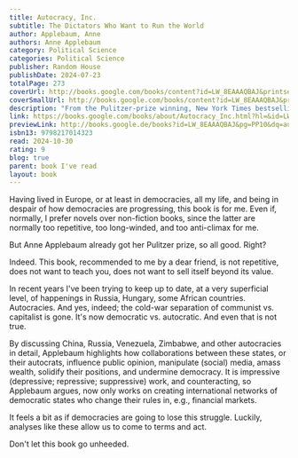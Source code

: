 ```yaml
---
title: Autocracy, Inc.
subtitle: The Dictators Who Want to Run the World
author: Applebaum, Anne
authors: Anne Applebaum
category: Political Science
categories: Political Science
publisher: Random House
publishDate: 2024-07-23
totalPage: 273
coverUrl: http://books.google.com/books/content?id=LW_8EAAAQBAJ&printsec=frontcover&img=1&zoom=1&edge=curl&source=gbs_api
coverSmallUrl: http://books.google.com/books/content?id=LW_8EAAAQBAJ&printsec=frontcover&img=1&zoom=5&edge=curl&source=gbs_api
description: "From the Pulitzer-prize winning, New York Times bestselling author, an alarming account of how autocracies work together to undermine the democratic world, and how we should organize to defeat them We think we know what an autocratic state looks like: There is an all-powerful leader at the top. He controls the police. The police threaten the people with violence. There are evil collaborators, and maybe some brave dissidents. But in the 21st century, that bears little resemblance to reality. Nowadays, autocracies are underpinned not by one dictator, but by sophisticated networks composed of kleptocratic financial structures, surveillance technologies, and professional propagandists, all of which operate across multiple regimes, from China to Russia to Iran. Corrupt companies in one country do business with corrupt companies in another. The police in one country can arm and train the police in another, and propagandists share resources and themes, pounding home the same messages about the weakness of democracy and the evil of America. International condemnation and economic sanctions cannot move the autocrats. Even popular opposition movements, from Venezuela to Hong Kong to Moscow, don't stand a chance. The members of Autocracy, Inc, aren't linked by a unifying ideology, like communism, but rather a common desire for power, wealth, and impunity. In this urgent treatise, which evokes George Kennan's essay calling for &quot;containment&quot; of the Soviet Union, Anne Applebaum calls for the democracies to fundamentally reorient their policies to fight a new kind of threat."
link: https://books.google.com/books/about/Autocracy_Inc.html?hl=&id=LW_8EAAAQBAJ
previewLink: http://books.google.de/books?id=LW_8EAAAQBAJ&pg=PP10&dq=autocracy+inc&hl=&as_pt=BOOKS&cd=1&source=gbs_api
isbn13: 9798217014323
read: 2024-10-30
rating: 9
blog: true
parent: book I've read
layout: book
---
```

  
Having lived in Europe, or at least in democracies, all my life, and being in despair of how democracies are progressing, this book is for me.  Even if, normally, I prefer novels over non-fiction books, since the latter are normally too repetitive, too long-winded, and too anti-climax for me.  
  
But Anne Applebaum already got her Pulitzer prize, so all good.  Right?  
  
Indeed.  This book, recommended to me by a dear friend, is not repetitive, does not want to teach you, does not want to sell itself beyond its value.  
  
In recent years I've been trying to keep up to date, at a very superficial level, of happenings in Russia, Hungary, some African countries.  Autocracies.  And yes, indeed; the cold-war separation of communist vs. capitalist is gone.  It's now democratic vs. autocratic. And even that is not true.  
  
By discussing China, Russia, Venezuela, Zimbabwe, and other autocracies in detail, Applebaum highlights how collaborations between these states, or their autocrats, influence public opinion, manipulate (social) media, amass wealth, solidify their positions, and undermine democracy.  It is impressive (depressive; repressive; suppressive) work, and counteracting, so Applebaum argues, now only works on creating international networks of democratic states who change their rules in, e.g., financial markets.  
  
It feels a bit as if democracies are going to lose this struggle.  Luckily, analyses like these allow us to come to terms and act.  
  
Don't let this book go unheeded.  
